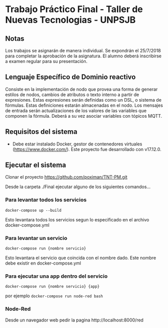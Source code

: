 # Trabajo Práctico Final - Taller de Nuevas Tecnologias - UNPSJB

## Notas
Los trabajos se asignarán de manera individual. Se expondrán el 25/7/2018 para completar la aprobación de la asignatura. El alumno deberá inscribirse a examen regular para su presentación.

## Lenguaje Específico de Dominio reactivo
Consiste en la implementación de nodo que provea una forma de generar estilos de nodos, cambios de atributos o texto interno a partir de expresiones. Estas expresiones serán definidas como un DSL, o sistema de fórmulas. Estas definiciones estarán almacenadas en el nodo.
Los mensajes de entrada serán actualizaciones de los valores de las variables que componen la fórmula. Deberá a su vez asociar variables con tópicos MQTT.

## Requisitos del sistema
* Debe estar instalado Docker, gestor de contenedores virtuales (https://www.docker.com/). Este proyecto fue desarrollado con v17.12.0.

## Ejecutar el sistema
Clonar el proyecto https://github.com/poximan/TNT-PM.git

Desde la carpeta ./Final ejecutar alguno de los siguientes comandos...

### Para levantar todos los servicios
```
docker-compose up --build
```
Esto levantara todos los servicios segun lo especificado en el archivo docker-compose.yml

### Para levantar un servicio
```
docker-compose run {nombre servicio}
```
Esto levantara el servicio que coincida con el nombre dado. Este nombre debe existir en docker-compose.yml

### Para ejecutar una app dentro del servicio
```
docker-compose run {nombre servicio} {app}
```
por ejemplo ```docker-compose run node-red bash```

### Node-Red
Desde un navegador web pedir la pagina http://localhost:8000/red
